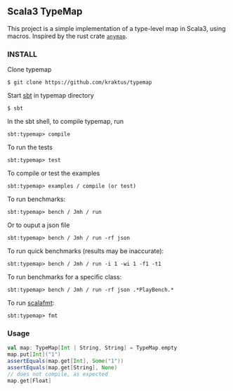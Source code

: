 ## Scala3 TypeMap

This project is a simple implementation of a type-level map in Scala3, using macros. Inspired by the rust crate [`anymap`](https://docs.rs/anymap/latest/anymap/).


### INSTALL

Clone typemap
```
$ git clone https://github.com/kraktus/typemap
```
Start [sbt](http://www.scala-sbt.org/download.html) in typemap directory
```
$ sbt
```
In the sbt shell, to compile typemap, run
```
sbt:typemap> compile
```
To run the tests
```
sbt:typemap> test
```
To compile or test the examples
```
sbt:typemap> examples / compile (or test)
```
To run benchmarks:
```
sbt:typemap> bench / Jmh / run
```
Or to ouput a json file
```
sbt:typemap> bench / Jmh / run -rf json
```
To run quick benchmarks (results may be inaccurate):
```
sbt:typemap> bench / Jmh / run -i 1 -wi 1 -f1 -t1
```
To run benchmarks for a specific class:
```
sbt:typemap> bench / Jmh / run -rf json .*PlayBench.*
```
To run [scalafmt](https://scalameta.org/scalafmt/docs/installation.html):
```
sbt:typemap> fmt
```

### Usage

```scala
val map: TypeMap[Int | String, String] = TypeMap.empty
map.put[Int]("1")
assertEquals(map.get[Int], Some("1"))
assertEquals(map.get[String], None)
// does not compile, as expected
map.get[Float]
```